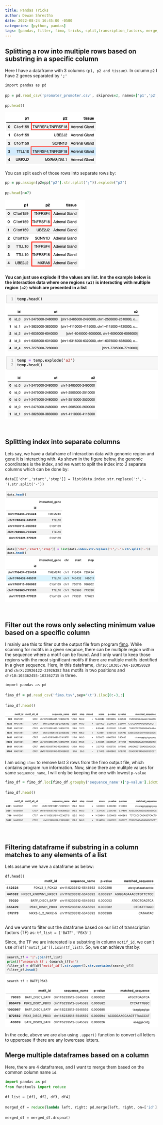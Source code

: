 ```yaml
---
title: Pandas Tricks
author: Dewan Shrestha
date: 2022-08-24 16:45:00 -0500 
categories: [python, pandas]
tags: [pandas, filter, fimo, tricks, split,transription_factors, merge, reduce]
---
```


## Splitting a row into multiple rows based on substring in a specific column

Here I have a dataframe with 3 columns `(p1, p2 and tissue)`. In column `p2` I have 2 genes separated by **`';'`**

```ruby
import pandas as pd

pp = pd.read_csv('promoter_promoter.csv', skiprows=2, names=['p1','p2','tissue'])

pp.head()
```
![pandas_tricks1](/assets/img/pandas_tricks/pandas_tricks1.png)

You can split each of those rows into separate rows by:
```ruby
pp = pp.assign(p2=pp["p2"].str.split(";")).explode("p2")

pp.head(n=7)
```
![pandas_tricks2](/assets/img/pandas_tricks/pandas_tricks2.png)

**You can just use explode if the values are list. Inn the example below is the interaction data where one regions `(a1)` is interacting with multiple region `(a2)` which are presented in a list**

![pandas_explode_row](/assets/img/pandas_tricks/pandas_explode_row.png)

<br/>

## Splitting index into separate columns
Lets say, we have a dataframe of interaction data with genomic region and gene it is interacting with. As shown in the figure below, the genomic coordinates is the index, and we want to split the index into 3 separate columns which can be done by:

`data[['chr','start','stop']] = list(data.index.str.replace(':','-').str.split('-'))`


![split_index](/assets/img/pandas_tricks/split_index.png)

<br/>

## Filter out the rows only selecting minimum value based on a specific column

I mainly use this to filter out the output file from program [fimo](https://meme-suite.org/meme/tools/fimo). While scanning for motifs in a given sequnce, there can be multiple region within the sequence where a motif can be found. And I only want to keep those regions with the most significant motifs if there are multiple motifs identified in a given sequence.
Here, in this dataframe, `chr10:103057760-103058020` and `chrX:23926122-23926382` has motifs in two positions and  `chr10:103362455-103362715` in three.

```ruby
import pandas as pd

fimo_df = pd.read_csv('fimo.tsv',sep='\t').iloc[0:-3,:]

fimo_df.head()
```  

![fimp_filter1](/assets/img/pandas_tricks/fimo_filter1.png)

I am using `iloc` to remove last 3 rows from the fimo output file, which contains program run information. Now, since there are mulitple values for same `sequence_name`, I will only be keeping the one with lowest `p-value`

```ruby
fimo_df = fimo_df.loc[fimo_df.groupby('sequence_name')['p-value'].idxmin()]

fimo_df.head()
```

![fimp_filter2](/assets/img/pandas_tricks/fimo_filter2.png)

<br/>


## Filtering dataframe if substring in a column matches to any elements of a list

Lets assume we have a dataframe as below:

`df.head()`
![pandas_tricks3](/assets/img/pandas_tricks/pandas_tricks3.png)

And we want to filter out the dataframe based on our list of transcription factors (TF) as:
`tf_list = ['BATF','PBX3']`

Since, the TF we are interested is a substring in column `motif_id`, we can't use `df[df['motif_id']].isin(tf_list)`. So, we can achieve that by:

![pandas_tricks4](/assets/img/pandas_tricks/pandas_tricks4.png)

In the code, above we are also using `.upper()` function to convert all letters to uppercase if there are any lowercase letters.

## Merge multiple dataframes based on a column

Here, there are 4 dataframes, and I want to merge them based on the common column name `id`.
```py
import pandas as pd
from functools import reduce

df_list = [df1, df2, df3, df4]

merged_df = reduce(lambda left, right: pd.merge(left, right, on=['id'], how='outer'), df_list)

merged_df = merged_df.dropna()
```

